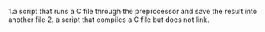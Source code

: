 1.a script that runs a C file through the preprocessor and save the result into another file
2. a script that compiles a C file but does not link.